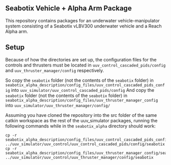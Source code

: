 Seabotix Vehicle + Alpha Arm Package
---

This repository contains packages for an underwater vehicle-manipulator system 
consisting of a Seabotix vLBV300 underwater vehicle and a Reach Alpha arm.


Setup
---
Because of how the directories are set up, the configuration files for the controls and thrusters must be located in
`uuv_control_cascaded_pids/config` and `uuv_thruster_manager/config` respectively.

So copy the `seabotix` folder (not the contents of the `seabotix` folder) in `seabotix_alpha_description/config_files/uuv_control_cascaded_pids_config` into `uuv_simulator/uuv_control_cascaded_pids/config`
And copy the `seabotix` folder (not the contents of the `seabotix` folder) in `seabotix_alpha_description/config_files/uuv_thruster_manager_config` into `uuv_simulator/uuv_thruster_manager/config/`

Assuming you have cloned the repository into the src folder of the same catkin workspace as the rest of the uuv_simulator packages,
running the following commands while in the `seabotix_alpha` directory should work:
```
cp -r seabotix_alpha_description/config_files/uuv_control_cascaded_pids_config/seabotix ../uuv_simulator/uuv_control/uuv_control_cascaded_pids/config/seabotix
cp -r seabotix_alpha_description/config_files/uuv_thruster_manager_config/seabotix ../uuv_simulator/uuv_control/uuv_thruster_manager/config/seabotix
```